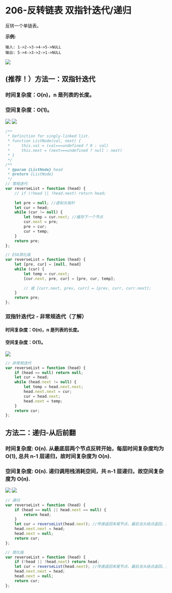 # 206-反转链表   双指针迭代/递归

反转一个单链表。

**示例:**

```
输入: 1->2->3->4->5->NULL
输出: 5->4->3->2->1->NULL
```

<img src='img/206-反转链表.jpg' />



## (推荐！）方法一：双指针迭代

### 时间复杂度：O(n)，n 是列表的长度。

### 空间复杂度：O(1)。

<img src='img/双指针迭代.gif' />

<img src='img/双指针迭代.png' />

```javascript
/**
 * Definition for singly-linked list.
 * function ListNode(val, next) {
 *     this.val = (val===undefined ? 0 : val)
 *     this.next = (next===undefined ? null : next)
 * }
 */
/**
 * @param {ListNode} head
 * @return {ListNode}
 */
// 常规迭代
var reverseList = function (head) {
    // if (!head || !head.next) return head;
    
    let pre = null; //虚拟头指针
    let cur = head;
    while (cur != null) {
        let temp = cur.next; //缓存下一个节点
        cur.next = pre;
        pre = cur;
        cur = temp;
    }
    return pre;
};

// ES6简化版
var reverseList = function (head) {
    let [pre, cur] = [null, head]
    while (cur) {
        let temp = cur.next;
        [cur.next, pre, cur] = [pre, cur, temp];
        
        // 或 [curr.next, prev, curr] = [prev, curr, curr.next];
    }
    return pre;
};
```



### 双指针迭代2  -  非常规迭代（了解）

#### 时间复杂度：O(n)，n 是列表的长度。

#### 空间复杂度：O(1)。

<img src='img/双指针迭代2.gif' />

```javascript
// 非常规迭代
var reverseList = function (head) {
    if (head == null) return null;
    let cur = head;
    while (head.next != null) {
        let temp = head.next.next;
        head.next.next = cur;
        cur = head.next;
        head.next = temp;
    }
    return cur;
};
```



## 方法二：递归-从后前翻

### 时间复杂度: O(n). 从最底层两个节点反转开始，每层时间复杂度均为 O(1), 总共 n-1 层递归，故时间复杂度为 O(n).

### 空间复杂度: O(n). 递归调用栈消耗空间，共 n-1 层递归，故空间复杂度为 O(n).

<img src='img/递归.gif' />

<img src='img/递归.png' />

```javascript
// 递归
var reverseList = function (head) {
    if (head == null || head.next == null) {
        return head;
    }
    let cur = reverseList(head.next); //传递返回末尾节点，最后当头结点返回，无其他作用
    head.next.next = head;
    head.next = null;
    return cur;
};

// 简化版
var reverseList = function (head) {
    if (!head || !head.next) return head;
    let cur = reverseList(head.next); //传递返回末尾节点，最后当头结点返回，无其他作用
    head.next.next = head;
    head.next = null;
    return cur;
};

```

